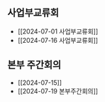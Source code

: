 
## 사업부교류회

- [[2024-07-01 사업부교류회]]
- [[2024-07-16 사업부교류회]]

## 본부 주간회의

- [[2024-07-15]]
- [[2024-07-19 본부주간회의]]